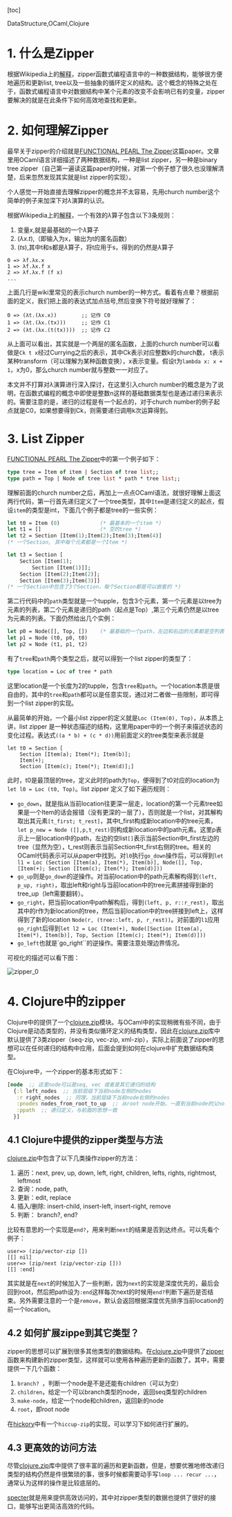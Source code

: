 [toc]

<div id="tags">DataStructure,OCaml,Clojure</div>

# 1. 什么是Zipper

根据Wikipedia上的[解释](https://en.wikipedia.org/wiki/Zipper_(data_structure))，zipper函数式编程语言中的一种数据结构，能够很方便地遍历和更新list, tree以及一些抽象的循环定义的结构。这个概念的特殊之处在于，函数式编程语言中对数据结构中某个元素的改变不会影响已有的变量，zipper要解决的就是在此条件下如何高效地查找和更新。

# 2. 如何理解Zipper

最早关于zipper的介绍就是[FUNCTIONAL PEARL The Zipper][]这篇paper。文章里用OCaml语言详细描述了两种数据结构，一种是list zipper，另一种是binary tree zipper（自己第一遍读这篇paper的时候，对第一个例子想了很久也没理解清楚，后来忽然发现其实就是list zipper的实现）。

个人感觉一开始直接去理解zipper的概念并不太容易，先用church number这个简单的例子来加深下对$\lambda$演算的认识。

根据Wikipedia上的[解释](https://en.wikipedia.org/wiki/Lambda_calculus)，一个有效的$\lambda$算子包含以下3条规则：

1. 变量$x$,就是最基础的一个$\lambda$算子
2. $(\lambda x.t)$,（即输入为x，输出为t的匿名函数）
3. $(ts)$,其中t和s都是$\lambda$算子，将t应用于s，得到的仍然是$\lambda$算子


```
0 => λf.λx.x  
1 => λf.λx.f x
2 => λf.λx.f (f x)
...
```

上面几行是wiki里常见的表示church number的一种方式。看着有点晕？根据前面的定义，我们把上面的表达式加点括号,然后变换下符号就好理解了：

```
0 => (λt.(λx.x))        ;; 记作 C0
1 => (λt.(λx.(tx)))     ;; 记作 C1
2 => (λt.(λx.(t(tx))))  ;; 记作 C2
```

从上面可以看出，其实就是一个两层的匿名函数，上面的church number可以看做是``Ck t x``经过Currying之后的表示，其中Ck表示对应整数k的church数， t表示某种transform（可以理解为某种函数变换），x表示变量。假设t为``lambda x: x + 1``，x为0，那么church number就与整数一一对应了。

本文并不打算对$\lambda$演算进行深入探讨，在这里引入church number的概念是为了说明，在函数式编程的概念中即使是整数n这样的基础数据类型也是通过递归来表示的。需要注意的是，递归的过程是有一个起点的，对于church number的例子起点就是C0，如果想要得到Ck，则需要递归调用k次运算得到。

# 3. List Zipper

[FUNCTIONAL PEARL The Zipper][]中的第一个例子如下：

```ocaml
type tree = Item of item | Section of tree list;;
type path = Top | Node of tree list * path * tree list;;
```
理解前面的church number之后，再加上一点点OCaml语法，就很好理解上面这两行代码，第一行首先递归定义了一个tree类型，其中``Item``是递归定义的起点，假设``item``的类型是int，下面几个例子都是tree的一些实例：

```ocaml
let t0 = Item (0)             (* 最基本的一个item *)
let t1 = []                   (* 空的tree *)
let t2 = Section [Item(1);Item(2);Item(3);Item(4)]  
(* 一个Section, 其中每个元素都是一个Item *)

let t3 = Section [
	Section [Item(1);
		Section [Item(1)]];
	Section [Item(2);Item(2)];
	Section [Item(3);Item(3)]]
(* 一个Section中包含了3个Section，每个Section都是可以嵌套的 *)
```

第二行代码中的``path``类型就是一个tupple，包含3个元素，第一个元素是以tree为元素的列表，第二个元素是递归的path（起点是Top）,第三个元素仍然是以tree为元素的列表。下面仍然给出几个实例：

```ocaml
let p0 = Node([], Top, [])    (* 最基础的一个path，左边和右边的元素都是空列表，中间是起点元素Top *)
let p1 = Node (t0, p0, t0)     
let p2 = Node (t1, p1, t2)
```

有了``tree``和``path``两个类型之后，就可以得到一个list zipper的类型了：

```ocaml
type location = Loc of tree * path
```

这里location是一个长度为2的tupple，包含``tree``和``path``。一个location本质是很自由的，其中的``tree``和``path``都可以是任意实现，通过对二者做一些限制，即可得到一个list zipper的实现。

从最简单的开始，一个最小list zipper的定义就是``Loc (Item(0), Top)``，从本质上讲，list zipper 是一种状态描述的结构，这里用paper中的一个例子来描述状态的变化过程。表达式``((a * b) + (c * d))``用前面定义的tree类型来表示就是

```
let t0 = Section [
	Section [Item(a); Item(*); Item(b)];
	Item(+);
	Section [Item(c); Item(*); Item(d)];]
```

此时，t0是最顶层的tree，定义此时的path为``Top``，便得到了t0对应的location为``let l0 = Loc (t0, Top)``。list zipper 定义了如下遍历规则：

- ``go_down``，就是指从当前location往更深一层走，location的第一个元素tree如果是一个Item的话会报错（没有更深的一层了），否则就是一个list，对其解构取出其元素``[t_first; t_rest]``，其中t_first构成新location中的tree元素，``let p_new = Node ([],p,t_rest)``则构成新location中的path元素。这里p表示上一层location中的path，左边的空list``[]``表示当前Section中t_first左边的tree（显然为空），t_rest则表示当前Section中t_first右侧的tree。相关的OCaml代码表示可以从paper中找到。对``l0``执行``go_down``操作后，可以得到``let l1 = Loc (Section [Item(a), Item(*), Item(b)], Node([], Top, [Item(+); Section [Item(c); Item(*); Item(d)]))``
- ``go_up``则是``go_down``的逆操作。对当前location中的path元素解构得到``(left, p_up, right)``，取出left和right与当前location中的tree元素拼接得到新的tree_up（left需要翻转）。
- ``go_right``，把当前location中path解构后，得到``(left, p, r::r_rest)``，取出其中的r作为新location的tree，然后当前location中的tree拼接到left上，这样得到了新的location ``Node(r, (tree::left, p, r_rest))``。对前面的``l1``应用``go_right``后得到``let l2 = Loc (Item(+), Node([Section [Item(a), Item(*), Item(b)], Top, Section [Item(c); Item(*); Item(d)]))``
- ``go_left``也就是`go_right``的逆操作。需要注意处理边界情况。

可视化的描述可以看下图：

![zipper_0](../public/zipper_0.svg)

# 4. Clojure中的zipper

Clojure中的提供了一个[clojure.zip][]模块。与OCaml中的实现稍微有些不同，由于Clojure是动态类型的，并没有类似循环定义的结构类型，因此在[clojure.zip][]库中默认提供了3类zipper（seq-zip, vec-zip, xml-zip），实际上前面说了zipper的思想可以在任何递归的结构中应用，后面会提到如何在clojure中扩充数据结构类型。

在Clojure中，一个zipper的基本形式如下：

```clojure
[node  ;; 这里node可以是seq, vec 或者是其它递归的结构
  {:l left_nodes  ;; 当前层级下当前node左侧的nodes
   :r right_nodes  ;; 同理，当前层级下当前node右侧的nodes
   :pnodes nodes_from_root_to_up  ;; 从root node开始，一直到当前node的父node的列表
   :ppath  ;; 递归定义，与前面的思想一致
  }]
```

[clojure.zip]: https://clojuredocs.org/clojure.zip

## 4.1 Clojure中提供的zipper类型与方法

[clojure.zip][]中包含了以下几类操作zipper的方法：

1. 遍历：next, prev, up, down, left, right, children, lefts, rights, rightmost, leftmost
2. 查询：node, path, 
3. 更新：edit, replace
4. 插入/删除: insert-child, insert-left, insert-right, remove
5. 判断： branch?, end?

比较有意思的一个实现是``end?``，用来判断``next``的结果是否到达终点。可以先看个例子：

```clojure-repl
user=> (zip/vector-zip [])
[[] nil]
user=> (zip/next (zip/vector-zip []))
[[] :end]
```

其实就是在``next``的时候加入了一些判断，因为``next``的实现是深度优先的，最后会回到root，然后把path设为``:end``这样每次next的时候用``end?``判断下遍历是否结束。另外需要注意的一个是``remove``，默认会返回根据深度优先排序当前location的前一个location。

## 4.2 如何扩展zippe到其它类型？

zipper的思想可以扩展到很多其他类型的数据结构。在[clojure.zip][]中提供了[zipper][]函数来构建新的zipper类型，这样就可以使用各种遍历更新的函数了。其中，需要提供一下几个函数：

1. ``branch? ``，判断一个node是不是还能有children（可以为空）
2. ``children``，给定一个可以branch类型的node，返回seq类型的children
3. ``make-node``，给定一个node和children，返回新的node
4. ``root``，即root node

在[hickory][]中有一个``hiccup-zip``的实现，可以学习下如何进行扩展的。

[zipper]:https://github.com/clojure/clojure/blob/59b65669860a1f33825775494809e5d500c19c63/src/clj/clojure/zip.clj#L18
[hickory]:https://github.com/davidsantiago/hickory/blob/master/src/hickory/zip.cljx

## 4.3 更高效的访问方法

尽管[clojure.zip][]库中提供了很丰富的遍历和更新函数，但是，想要优雅地修改递归类型的结构仍然是件很繁琐的事，很多时候都需要动手写``loop ... recur ...``，通常认为这样的操作是比较底层的。

[specter][]就是用来提供高效访问的，其中对zipper类型的数据也提供了很好的接口，能够写出更简洁高效的代码。

[specter]:https://github.com/nathanmarz/specter
[FUNCTIONAL PEARL The Zipper]:https://www.st.cs.uni-saarland.de/edu/seminare/2005/advanced-fp/docs/huet-zipper.pdf
